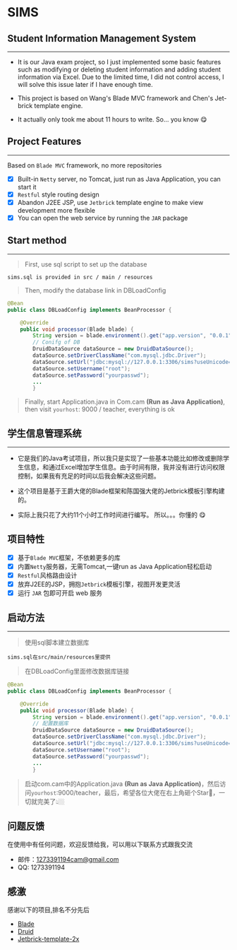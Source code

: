 ﻿# SIMS
## Student Information Management System

***

* It is our Java exam project, so I just implemented some basic features such as modifying or deleting student information and adding student information via Excel. Due to the limited time, I did not control access, I will solve this issue later if I have enough time.

* This project is based on Wang's Blade MVC framework and Chen's Jet-brick template engine.

* It actually only took me about 11 hours to write. So... you know 😋

## Project Features
***
Based on `Blade MVC` framework, no more repositories
* [x] Built-in `Netty` server, no Tomcat, just run as Java Application, you can start it
* [x] `Restful` style routing design
* [x] Abandon J2EE JSP, use `Jetbrick` template engine to make view development more flexible
* [x] You can open the web service by running the `JAR` package

## Start method
***
>First, use sql script to set up the database
```
sims.sql is provided in src / main / resources
```
>Then, modify the database link in DBLoadConfig
```java 
@Bean
public class DBLoadConfig implements BeanProcessor {

	@Override
	public void processor(Blade blade) {
		String version = blade.environment().get("app.version", "0.0.1");
		// Conifg of DB
		DruidDataSource dataSource = new DruidDataSource();
		dataSource.setDriverClassName("com.mysql.jdbc.Driver");
		dataSource.setUrl("jdbc:mysql://127.0.0.1:3306/sims?useUnicode=true&characterEncoding=utf-8");
		dataSource.setUsername("root");
		dataSource.setPassword("yourpasswd");
		...
		}
```
> Finally, start Application.java in Com.cam <b>(Run as Java Application)</b>, then visit `yourhost`: 9000 / teacher, everything is ok



## 学生信息管理系统
***
* 它是我们的Java考试项目，所以我只是实现了一些基本功能比如修改或删除学生信息，和通过Excel增加学生信息。由于时间有限，我并没有进行访问权限控制，如果我有充足的时间以后我会解决这些问题。

* 这个项目是基于王爵大佬的Blade框架和陈国强大佬的Jetbrick模板引擎构建的。 

* 实际上我只花了大约11个小时工作时间进行编写。 所以。。。你懂的  😋

## 项目特性

* [x] 基于`Blade MVC`框架，不依赖更多的库
* [x] 内置`Netty`服务器，无需Tomcat,一键run as Java Application轻松启动
* [x] `Restful`风格路由设计
* [x] 放弃J2EE的JSP，拥抱`Jetbrick`模板引擎，视图开发更灵活
* [x] 运行 `JAR` 包即可开启 web 服务

## 启动方法
***
>使用sql脚本建立数据库
```
sims.sql在src/main/resources里提供
```
>在DBLoadConfig里面修改数据库链接
```java 
@Bean
public class DBLoadConfig implements BeanProcessor {

	@Override
	public void processor(Blade blade) {
		String version = blade.environment().get("app.version", "0.0.1");
		// 配置数据库
		DruidDataSource dataSource = new DruidDataSource();
		dataSource.setDriverClassName("com.mysql.jdbc.Driver");
		dataSource.setUrl("jdbc:mysql://127.0.0.1:3306/sims?useUnicode=true&characterEncoding=utf-8");
		dataSource.setUsername("root");
		dataSource.setPassword("yourpasswd");
		...
		}
```

> 启动com.cam中的Application.java <b>(Run as Java Application)</b>，然后访问`yourhost`:9000/teacher，最后，希望各位大佬在右上角砸个Star🌟，一切就完美了👆🏼

## 问题反馈
在使用中有任何问题，欢迎反馈给我，可以用以下联系方式跟我交流

* 邮件：1273391194cam@gmail.com
* QQ: 1273391194

## 感激
感谢以下的项目,排名不分先后

* [Blade](https://github.com/biezhi/blade) 
* [Druid](https://github.com/alibaba/druid) 
* [Jetbrick-template-2x](https://github.com/subchen/jetbrick-template-2x) 
